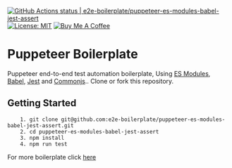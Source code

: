 [![GitHub Actions status | e2e-boilerplate/puppeteer-es-modules-babel-jest-assert](https://github.com/e2e-boilerplate/puppeteer-es-modules-babel-jest-assert/workflows/puppeteer-es-modules-babel-jest-assert/badge.svg)](https://github.com/e2e-boilerplate/puppeteer-es-modules-babel-jest-assert/actions?workflow=puppeteer-es-modules-babel-jest-assert) [![License: MIT](https://img.shields.io/badge/License-MIT-yellow.svg)](https://opensource.org/licenses/MIT) [![Buy Me A Coffee](https://img.shields.io/badge/buy-me%20coffee-orange)](https://www.buymeacoffee.com/xgirma)
    
# Puppeteer Boilerplate
    
Puppeteer end-to-end test automation boilerplate, Using [ES Modules](https://hacks.mozilla.org/2018/03/es-modules-a-cartoon-deep-dive/), [Babel](https://babeljs.io), [Jest](https://jestjs.io) and [Commonjs](https://nodejs.org/api/assert.html).. Clone or fork this repository.
    
## Getting Started
    	1. git clone git@github.com:e2e-boilerplate/puppeteer-es-modules-babel-jest-assert.git
    	2. cd puppeteer-es-modules-babel-jest-assert
    	3. npm install
    	4. npm run test
        
    
For more boilerplate click [here](https://github.com/e2e-boilerplate/utils/blob/master/docs/implemented.md)